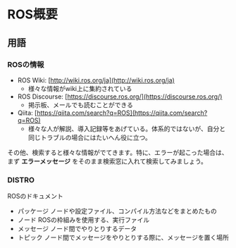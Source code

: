 # ROS概要

## 用語
### ROSの情報

- ROS Wiki: [http://wiki.ros.org/ja](http://wiki.ros.org/ja)
  - 様々な情報がwiki上に集約されている
- ROS Discourse: [https://discourse.ros.org/](https://discourse.ros.org/)
  - 掲示板、メールでも読むことができる
- Qiita: [https://qiita.com/search?q=ROS](https://qiita.com/search?q=ROS)
  - 様々な人が解説、導入記録等をあげている。体系的ではないが、自分と同じトラブルの場合にはたいへん役に立つ。
  
その他、検索すると様々な情報がでてきます。特に、エラーが起こった場合は、まず **エラーメッセージ** をそのまま検索窓に入れて検索してみましょう。


### DISTRO

ROSのドキュメント
- パッケージ
ノードや設定ファイル、コンパイル方法などをまとめたもの
- ノード
ROSの枠組みを使用する、実行ファイル
- メッセージ
ノード間でやりとりするデータ
- トピック
ノード間でメッセージをやりとりする際に、メッセージを置く場所
